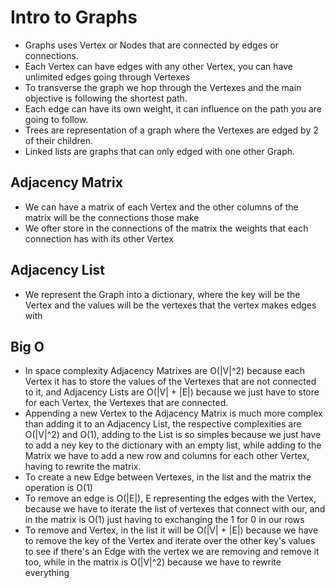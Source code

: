 # Intro to Graphs
- Graphs uses Vertex or Nodes that are connected by edges or connections.
- Each Vertex can have edges with any other Vertex, you can have unlimited edges going through Vertexes
- To transverse the graph we hop through the Vertexes and the main objective is following the shortest path.
- Each edge can have its own weight, it can influence on the path you are going to follow.
- Trees are representation of a graph where the Vertexes are edged by 2 of their children.
- Linked lists are graphs that can only edged with one other Graph.

## Adjacency Matrix
- We can have a matrix of each Vertex and the other columns of the matrix will be the connections those make
- We ofter store in the connections of the matrix the weights that each connection has with its other Vertex

## Adjacency List
- We represent the Graph into a dictionary, where the key will be the Vertex and the values will be the vertexes that 
  the vertex makes edges with

## Big O
- In space complexity Adjacency Matrixes are O(|V|^2) because each Vertex it has to store the values of the Vertexes 
  that are not connected to it, and Adjacency Lists are O(|V| + |E|) because we just have to store for each Vertex, the
  Vertexes that are connected.
- Appending a new Vertex to the Adjacency Matrix is much more complex than adding it to an Adjacency List, the 
  respective complexities are O(|V|^2) and O(1), adding to the List is so simples because we just have to add a ney key
  to the dictionary with an empty list, while adding to the Matrix we have to add a new row and columns for each other 
  Vertex, having to rewrite the matrix.
- To create a new Edge between Vertexes, in the list and the matrix the operation is O(1)
- To remove an edge is O(|E|), E representing the edges with the Vertex, because we have to iterate the list of vertexes
  that connect with our, and in the matrix is O(1) just having to exchanging the 1 for 0 in our rows
- To remove and Vertex, in the list it will be O(|V| + |E|) because we have to remove the key of the Vertex and iterate 
  over the other key's values to see if there's an Edge with the vertex we are removing and remove it too, while in the 
  matrix is O(|V|^2) because we have to rewrite everything
